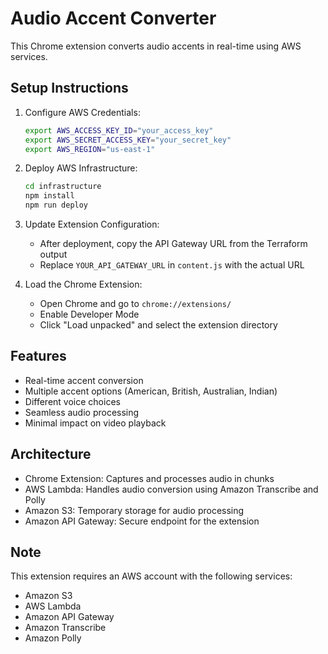 # Audio Accent Converter

This Chrome extension converts audio accents in real-time using AWS services.

## Setup Instructions

1. Configure AWS Credentials:
   ```bash
   export AWS_ACCESS_KEY_ID="your_access_key"
   export AWS_SECRET_ACCESS_KEY="your_secret_key"
   export AWS_REGION="us-east-1"
   ```

2. Deploy AWS Infrastructure:
   ```bash
   cd infrastructure
   npm install
   npm run deploy
   ```

3. Update Extension Configuration:
   - After deployment, copy the API Gateway URL from the Terraform output
   - Replace `YOUR_API_GATEWAY_URL` in `content.js` with the actual URL

4. Load the Chrome Extension:
   - Open Chrome and go to `chrome://extensions/`
   - Enable Developer Mode
   - Click "Load unpacked" and select the extension directory

## Features

- Real-time accent conversion
- Multiple accent options (American, British, Australian, Indian)
- Different voice choices
- Seamless audio processing
- Minimal impact on video playback

## Architecture

- Chrome Extension: Captures and processes audio in chunks
- AWS Lambda: Handles audio conversion using Amazon Transcribe and Polly
- Amazon S3: Temporary storage for audio processing
- Amazon API Gateway: Secure endpoint for the extension

## Note

This extension requires an AWS account with the following services:
- Amazon S3
- AWS Lambda
- Amazon API Gateway
- Amazon Transcribe
- Amazon Polly